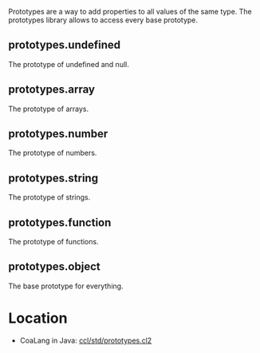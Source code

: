 Prototypes are a way to add properties to all values of the same type. The prototypes library allows to access every base prototype.

## prototypes.undefined
The prototype of undefined and null.
## prototypes.array
The prototype of arrays.
## prototypes.number
The prototype of numbers.
## prototypes.string
The prototype of strings.
## prototypes.function
The prototype of functions.
## prototypes.object
The base prototype for everything.

# Location
* CoaLang in Java: [ccl/std/prototypes.cl2](https://github.com/coalang-soft/coastandardlib/blob/master/ccl/std/prototypes.cl2)
